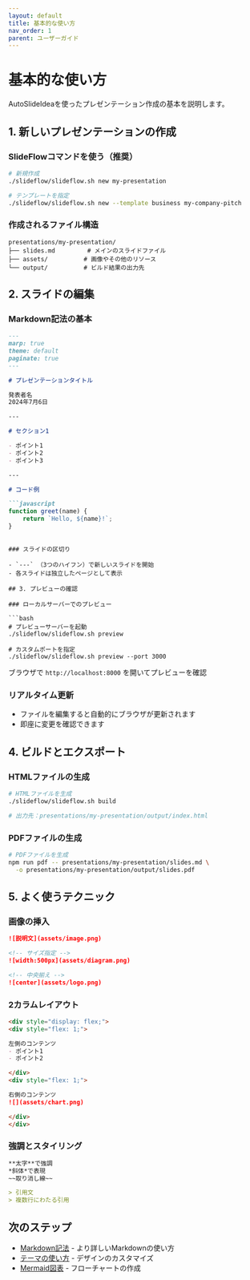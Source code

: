 ```yaml
---
layout: default
title: 基本的な使い方
nav_order: 1
parent: ユーザーガイド
---
```


# 基本的な使い方

AutoSlideIdeaを使ったプレゼンテーション作成の基本を説明します。

## 1. 新しいプレゼンテーションの作成

### SlideFlowコマンドを使う（推奨）

```bash
# 新規作成
./slideflow/slideflow.sh new my-presentation

# テンプレートを指定
./slideflow/slideflow.sh new --template business my-company-pitch
```

### 作成されるファイル構造

```
presentations/my-presentation/
├── slides.md         # メインのスライドファイル
├── assets/          # 画像やその他のリソース
└── output/          # ビルド結果の出力先
```

## 2. スライドの編集

### Markdown記法の基本

```markdown
---
marp: true
theme: default
paginate: true
---

# プレゼンテーションタイトル

発表者名
2024年7月6日

---

# セクション1

- ポイント1
- ポイント2
- ポイント3

---

# コード例

```javascript
function greet(name) {
    return `Hello, ${name}!`;
}
```
```

### スライドの区切り

- `---` （3つのハイフン）で新しいスライドを開始
- 各スライドは独立したページとして表示

## 3. プレビューの確認

### ローカルサーバーでのプレビュー

```bash
# プレビューサーバーを起動
./slideflow/slideflow.sh preview

# カスタムポートを指定
./slideflow/slideflow.sh preview --port 3000
```

ブラウザで `http://localhost:8000` を開いてプレビューを確認

### リアルタイム更新

- ファイルを編集すると自動的にブラウザが更新されます
- 即座に変更を確認できます

## 4. ビルドとエクスポート

### HTMLファイルの生成

```bash
# HTMLファイルを生成
./slideflow/slideflow.sh build

# 出力先：presentations/my-presentation/output/index.html
```

### PDFファイルの生成

```bash
# PDFファイルを生成
npm run pdf -- presentations/my-presentation/slides.md \
  -o presentations/my-presentation/output/slides.pdf
```

## 5. よく使うテクニック

### 画像の挿入

```markdown
![説明文](assets/image.png)

<!-- サイズ指定 -->
![width:500px](assets/diagram.png)

<!-- 中央揃え -->
![center](assets/logo.png)
```

### 2カラムレイアウト

```markdown
<div style="display: flex;">
<div style="flex: 1;">

左側のコンテンツ
- ポイント1
- ポイント2

</div>
<div style="flex: 1;">

右側のコンテンツ
![](assets/chart.png)

</div>
</div>
```

### 強調とスタイリング

```markdown
**太字**で強調
*斜体*で表現
~~取り消し線~~

> 引用文
> 複数行にわたる引用
```

## 次のステップ

- [Markdown記法](markdown-syntax/) - より詳しいMarkdownの使い方
- [テーマの使い方](themes/) - デザインのカスタマイズ
- [Mermaid図表](mermaid/) - フローチャートの作成